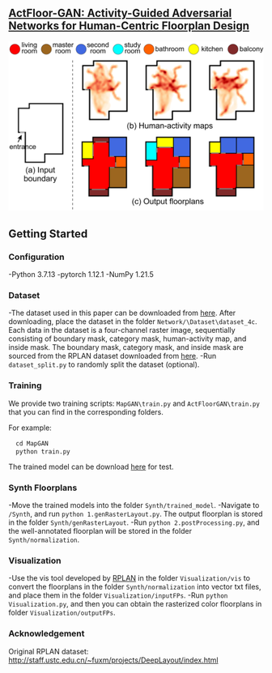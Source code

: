 ## [ActFloor-GAN: Activity-Guided Adversarial Networks for Human-Centric Floorplan Design](https://arxiv.org/pdf/2111.03545)
![Paper Image](./ActFloorGAN.png)

## Getting Started

### Configuration
-Python 3.7.13
-pytorch 1.12.1
-NumPy 1.21.5

### Dataset
-The dataset used in this paper can be downloaded from [here](https://drive.google.com/file/d/1tCtRZ92RFmX3YR-Y1Wky71QIOmIC7jz0/view?usp=sharing). After downloading, place the dataset in the folder `Network/\Dataset\dataset_4c`.
Each data in the dataset is a four-channel raster image, sequentially consisting of boundary mask, category mask, human-activity map, and inside mask.
The boundary mask, category mask, and inside mask are sourced from the RPLAN dataset downloaded from [here](http://staff.ustc.edu.cn/~fuxm/projects/DeepLayout/index.html).
-Run `dataset_split.py` to randomly split the dataset (optional).

### Training

We provide two training scripts: `MapGAN\train.py` and `ActFloorGAN\train.py` that you can find in the corresponding folders.

For example:
```
  cd MapGAN
  python train.py
```

The trained model can be download [here](https://drive.google.com/file/d/1Pk002-MS7pwBC4wNCgZfkZNGlyYj1DCQ/view?usp=drive_link) for test.

### Synth Floorplans

-Move the trained models into the folder `Synth/trained_model`.
-Navigate to `/Synth`, and run `python 1.genRasterLayout.py`. The output floorplan is stored in the folder `Synth/genRasterLayout`.
-Run `python 2.postProcessing.py`, and the well-annotated floorplan will be stored in the folder `Synth/normalization`.

### Visualization

-Use the vis tool developed by [RPLAN](http://staff.ustc.edu.cn/~fuxm/projects/DeepLayout/index.html) in the folder `Visualization/vis` to convert the floorplans in the folder `Synth/normalization` into vector txt files, and place them in the folder `Visualization/inputFPs`.
-Run `python Visualization.py`, and then you can obtain the rasterized color floorplans in folder `Visualization/outputFPs`.

### Acknowledgement
Original RPLAN dataset: http://staff.ustc.edu.cn/~fuxm/projects/DeepLayout/index.html
